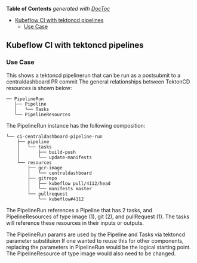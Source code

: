 <!-- START doctoc generated TOC please keep comment here to allow auto update -->
<!-- DON'T EDIT THIS SECTION, INSTEAD RE-RUN doctoc TO UPDATE -->
**Table of Contents**  *generated with [DocToc](https://github.com/thlorenz/doctoc)*

- [Kubeflow CI with tektoncd pipelines](#kubeflow-ci-with-tektoncd-pipelines)
  - [Use Case](#use-case)

<!-- END doctoc generated TOC please keep comment here to allow auto update -->

## Kubeflow CI with tektoncd pipelines

### Use Case

This shows a tektoncd pipelinerun that can be run as a postsubmit to a centraldashboard PR commit
The general relationships between TektonCD resources is shown below:

```
── PipelineRun
   ├── Pipeline
   │   └── Tasks
   └── PipelineResources
```

The PipelineRun instance has the following composition:

```
└── ci-centraldashboard-pipeline-run
    ├── pipeline
    │   └── tasks
    │       ├── build-push
    │       └── update-manifests
    └── resources
        ├── gcr-image
        │   └── centraldashboard
        ├── gitrepo
        │   ├── kubeflow pull/4112/head
        │   └── manifests master
        └── pullrequest
            └── kubeflow#4112
```

The PipelineRun references a Pipeline that has 2 tasks, 
and PipelineResources of type image (1), git (2), and pullRequest (1). 
The tasks will reference these resources in their inputs or outputs. 

The PipelineRun params are used by the Pipeline and Tasks via tektoncd parameter substituion
If one wanted to reuse this for other components, replacing the parameters in PipelineRun
would be the logical starting point. The PipelineResource of type image would also need to be 
changed.

